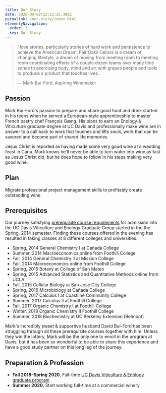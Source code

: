 ```yaml
---
title: Our Story
date: 2020-04-02T22:21:25.388Z
permalink: /our-story/index.html
eleventyNavigation:
  order: 2
  key: Our Story
---
```

> I love stories, particularly stories of hard work and persistence to achieve the American Dream. Fair Oaks Cellars is a dream of changing lifestyle, a dream of moving from meeting room to meeting room coordinating efforts of a couple dozen teams over many time zones to exercising body, mind and art with grapes people and tools to produce a product that touches lives.
>
> — Mark Bui-Ford, Aspiring Winemaker

## Passion

Mark Bui-Ford's passion to prepare and share good food and drink started in his teens when he served a European-style apprenticeship to master French pastry chef François Gæng. His plans to earn an Enology & Viticulture graduate degree at UC Davis and professionally make wine are in answer to a call back to work that touches and lifts souls, work that can be savored and become part of shared life memories.

Jesus Christ is reported as having made some very good wine at a wedding feast in Cana. Mark knows he'll never be able to turn water into wine as fast as Jesus Christ did, but he does hope to follow in his steps making very good wine.

## Plan

Migrate professional project management skills to profitably create outstanding wine.

## Prerequisites

Our journey satisfying [prerequisite course requirements](http://vengg.ucdavis.edu/admissions/admissions/academic-preparation) for admission into the UC Davis Viticulture and Enology Graduate Group started in the the Spring, 2014 semester. Finding these courses offered in the evening has resulted in taking classes at 8 different colleges and universities.

* Spring, 2014 General Chemistry I at Cañada College
* Summer, 2014 Macroeconomics online from Foothill College
* Fall, 2014 General Chemistry II at Mission College
* Fall, 2014 Macroeconomics online from Foothill College
* Spring, 2015 Botany at College of San Mateo
* Spring, 2015 Advanced Statistics and Quantitative Methods online from UCLA
* Fall, 2015 Cellular Biology at San Jose City College
* Spring, 2016 Microbiology at Cañada College
* Spring, 2017 Calculus I at Coastline Community College
* Summer, 2017 Calculus II at Foothill College
* Fall, 2017 Organic Chemistry I at Foothill College
* Winter, 2018 Organic Chemistry II Foothill College
* Summer, 2018 Biochemistry at UC Berkeley Extension (Belmont)

Mark's incredibly sweet & supportive husband David Bui-Ford has been struggling through all these prerequisite courses together with him. Unless they win the lottery, Mark will be the only one to enroll in the program at Davis, but it has been so wonderful to be able to share this experience and have a good study partner on this long leg of the journey.

## Preparation & Profession

* **Fall 2018–Spring 2020**, Full-time [UC Davis Viticulture & Enology graduate program](http://vengg.ucdavis.edu/)
* **Summer 2020**, Start working full-time at a commercial winery